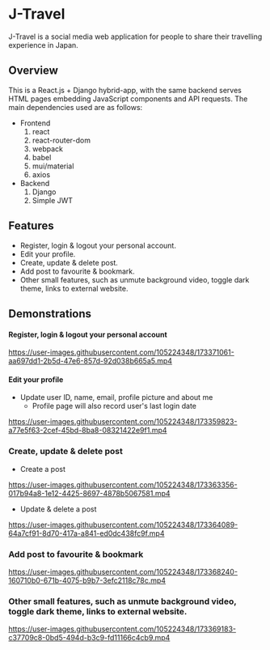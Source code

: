 # J-Travel
J-Travel is a social media web application for people to share their travelling experience in Japan. 

## Overview
This is a React.js + Django hybrid-app, with the same backend serves HTML pages embedding JavaScript components and API requests. The main dependencies used are as follows:
* Frontend
  1. react
  2. react-router-dom
  3. webpack
  4. babel
  5. mui/material
  6. axios
* Backend
  1. Django
  2. Simple JWT

## Features
* Register, login & logout your personal account.
* Edit your profile.
* Create, update & delete post.
* Add post to favourite & bookmark.
* Other small features, such as unmute background video, toggle dark theme, links to external website.

## Demonstrations
#### Register, login & logout your personal account

https://user-images.githubusercontent.com/105224348/173371061-aa697dd1-2b5d-47e6-857d-92d038b665a5.mp4

#### Edit your profile
* Update user ID, name, email, profile picture and about me
  * Profile page will also record user's last login date

https://user-images.githubusercontent.com/105224348/173359823-a77e5f63-2cef-45bd-8ba8-08321422e9f1.mp4

### Create, update & delete post
* Create a post

https://user-images.githubusercontent.com/105224348/173363356-017b94a8-1e12-4425-8697-4878b5067581.mp4

* Update & delete a post

https://user-images.githubusercontent.com/105224348/173364089-64a7cf91-8d70-417a-a841-ed0dc438fc9f.mp4

### Add post to favourite & bookmark

https://user-images.githubusercontent.com/105224348/173368240-160710b0-671b-4075-b9b7-3efc2118c78c.mp4

### Other small features, such as unmute background video, toggle dark theme, links to external website.

https://user-images.githubusercontent.com/105224348/173369183-c37709c8-0bd5-494d-b3c9-fd11166c4cb9.mp4
